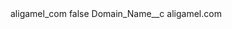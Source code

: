 <?xml version="1.0" encoding="UTF-8"?>
<CustomMetadata xmlns="http://soap.sforce.com/2006/04/metadata" xmlns:xsi="http://www.w3.org/2001/XMLSchema-instance" xmlns:xsd="http://www.w3.org/2001/XMLSchema">
    <label>aligamel_com</label>
    <protected>false</protected>
    <values>
        <field>Domain_Name__c</field>
        <value xsi:type="xsd:string">aligamel.com</value>
    </values>
</CustomMetadata>
